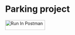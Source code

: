 # Parking project
[<img src="https://run.pstmn.io/button.svg" alt="Run In Postman" style="width: 128px; height: 32px;">](https://app.getpostman.com/run-collection/29382454-5eef958a-9c95-4cd6-87a0-757afdad9347?action=collection%2Ffork&source=rip_markdown&collection-url=entityId%3D29382454-5eef958a-9c95-4cd6-87a0-757afdad9347%26entityType%3Dcollection%26workspaceId%3Db6d90565-88d8-4914-a8f7-abd216f043af)